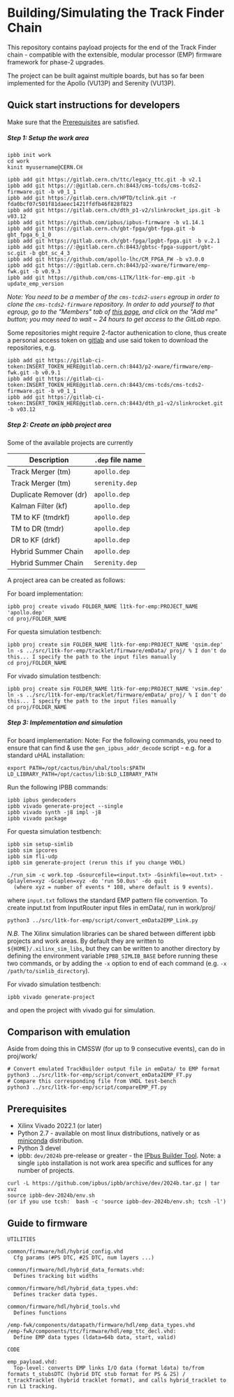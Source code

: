 # Building/Simulating the Track Finder Chain #

This repository contains payload projects for the end of the Track Finder chain - compatible with the extensible, modular processor (EMP) firmware framework for phase-2 upgrades.

The project can be built against multiple boards, but has so far been implemented for the Apollo (VU13P) and Serenity (VU13P).

## Quick start instructions for developers ##

Make sure that the [Prerequisites](#prerequisites) are satisfied.

##### Step 1: Setup the work area

```
ipbb init work
cd work
kinit myusername@CERN.CH

ipbb add git https://gitlab.cern.ch/ttc/legacy_ttc.git -b v2.1
ipbb add git https://:@gitlab.cern.ch:8443/cms-tcds/cms-tcds2-firmware.git -b v0_1_1
ipbb add git https://gitlab.cern.ch/HPTD/tclink.git -r fda0bcf07c501f81daeec1421ffdfb46f828f823
ipbb add git https://gitlab.cern.ch/dth_p1-v2/slinkrocket_ips.git -b v03.12
ipbb add git https://github.com/ipbus/ipbus-firmware -b v1.14.1
ipbb add git https://gitlab.cern.ch/gbt-fpga/gbt-fpga.git -b gbt_fpga_6_1_0
ipbb add git https://gitlab.cern.ch/gbt-fpga/lpgbt-fpga.git -b v.2.1
ipbb add git https://:@gitlab.cern.ch:8443/gbtsc-fpga-support/gbt-sc.git -b gbt_sc_4_3
ipbb add git https://github.com/apollo-lhc/CM_FPGA_FW -b v3.0.0
ipbb add git https://:@gitlab.cern.ch:8443/p2-xware/firmware/emp-fwk.git -b v0.9.3
ipbb add git https://github.com/cms-L1TK/l1tk-for-emp.git -b update_emp_version
```

*Note: You need to be a member of the `cms-tcds2-users` egroup in order to clone the `cms-tcds2-firmware` repository. In order to add yourself to that egroup, go to the "Members" tab of [this page](https://e-groups.cern.ch/e-groups/Egroup.do?egroupId=10380295), and click on the "Add me" button; you may need to wait ~ 24 hours to get access to the GitLab repo.*

Some repositories might require 2-factor authenication to clone, thus create a personal access token on [gitlab](https://gitlab.cern.ch:8443/help/user/profile/personal_access_tokens.md) and use said token to download the repositories, e.g.

```
ipbb add git https://gitlab-ci-token:INSERT_TOKEN_HERE@gitlab.cern.ch:8443/p2-xware/firmware/emp-fwk.git -b v0.9.1
ipbb add git https://gitlab-ci-token:INSERT_TOKEN_HERE@gitlab.cern.ch:8443/cms-tcds/cms-tcds2-firmware.git -b v0_1_1
ipbb add git https://gitlab-ci-token:INSERT_TOKEN_HERE@gitlab.cern.ch:8443/dth_p1-v2/slinkrocket.git -b v03.12
```

##### Step 2: Create an ipbb project area

Some of the available projects are currently

| Description                                              | `.dep` file name                  |
| -------------------------------------------------------- | --------------------------------- |
| Track Merger (tm)                                        | `apollo.dep`                      |
| Track Merger (tm)                                        | `serenity.dep`                    |
| Duplicate Remover (dr)                                   | `apollo.dep`                      |
| Kalman Filter (kf)                                       | `apollo.dep`                      |
| TM to KF (tmdrkf)                                        | `apollo.dep`                      |
| TM to DR (tmdr)                                          | `apollo.dep`                      |
| DR to KF (drkf)                                          | `apollo.dep`                      |
| Hybrid Summer Chain                                      | `apollo.dep`                      |
| Hybrid Summer Chain                                      | `Serenity.dep`                    |

A project area can be created as follows:

For board implementation:
```
ipbb proj create vivado FOLDER_NAME l1tk-for-emp:PROJECT_NAME 'apollo.dep'
cd proj/FOLDER_NAME
```

For questa simulation testbench:
```
ipbb proj create sim FOLDER_NAME l1tk-for-emp:PROJECT_NAME 'qsim.dep'
ln -s ../src/l1tk-for-emp/tracklet/firmware/emData/ proj/ % I don't do this... I specify the path to the input files manually
cd proj/FOLDER_NAME
```

For vivado simulation testbench:
```
ipbb proj create sim FOLDER_NAME l1tk-for-emp:PROJECT_NAME 'vsim.dep'
ln -s ../src/l1tk-for-emp/tracklet/firmware/emData/ proj/ % I don't do this... I specify the path to the input files manually
cd proj/FOLDER_NAME
```

##### Step 3: Implementation and simulation


For board implementation:
Note: For the following commands, you need to ensure that can find & use the `gen_ipbus_addr_decode` script - e.g. for a standard uHAL installation:
```
export PATH=/opt/cactus/bin/uhal/tools:$PATH LD_LIBRARY_PATH=/opt/cactus/lib:$LD_LIBRARY_PATH
```
Run the following IPBB commands:
```
ipbb ipbus gendecoders
ipbb vivado generate-project --single
ipbb vivado synth -j8 impl -j8
ipbb vivado package
```


For questa simulation testbench:
```
ipbb sim setup-simlib
ipbb sim ipcores
ipbb sim fli-udp
ipbb sim generate-project (rerun this if you change VHDL)

./run_sim -c work.top -Gsourcefile=<input.txt> -Gsinkfile=<out.txt> -Gplaylen=xyz -Gcaplen=xyz -do 'run 50.0us' -do quit 
  (where xyz = number of events * 108, where default is 9 events).
```
where `input.txt` follows the standard EMP pattern file convention. 
To create input.txt from InputRouter input files in emData/, run in work/proj/

```
python3 ../src/l1tk-for-emp/script/convert_emData2EMP_Link.py
```

*N.B.* The Xilinx simulation libraries can be shared between different ipbb projects and work areas. By default they are written to `${HOME}/.xilinx_sim_libs`, but they can be written to another directory by defining the environment variable `IPBB_SIMLIB_BASE` before running these two commands, or by adding the `-x` option to end of each command (e.g. `-x /path/to/simlib_directory`).

For vivado simulation testbench:
```
ipbb vivado generate-project
```
and open the project with vivado gui for simulation.

## Comparison with emulation ##

Aside from doing this in CMSSW (for up to 9 consecutive events), can do in proj/work/ 

```
# Convert emulated TrackBuilder output file in emData/ to EMP format
python3 ../src/l1tk-for-emp/script/convert_emData2EMP_FT.py
# Compare this corresponding file from VHDL test-bench 
python3 ../src/l1tk-for-emp/script/compareEMP_FT.py
```


## Prerequisites ##

 * Xilinx Vivado 2022.1 (or later)
 * Python 2.7 - available on most linux distributions, natively or as [miniconda](https://conda.io/miniconda.html) distribution.
 * Python 3 devel
 * ipbb: `dev/2024b` pre-release or greater - the [IPbus Builder Tool](https://github.com/ipbus/ipbb). Note: a single `ipbb` installation is not work area specific and suffices for any number of projects.
 
```
curl -L https://github.com/ipbus/ipbb/archive/dev/2024b.tar.gz | tar xvz
source ipbb-dev-2024b/env.sh
(or if you use tcsh:  bash -c 'source ipbb-dev-2024b/env.sh; tcsh -l')
```

## Guide to firmware ##

````
UTILITIES

common/firmware/hdl/hybrid_config.vhd
  Cfg params (#PS DTC, #2S DTC, num layers ...)

common/firmware/hdl/hybrid_data_formats.vhd:
  Defines tracking bit widths

common/firmware/hdl/hybrid_data_types.vhd:
  Defines tracker data types.

common/firmware/hdl/hybrid_tools.vhd
  Defines functions

/emp-fwk/components/datapath/firmware/hdl/emp_data_types.vhd
/emp-fwk/components/ttc/firmware/hdl/emp_ttc_decl.vhd:
  Define EMP data types (ldata=64b data, start, valid)

CODE

emp_payload.vhd:
  Top-level: converts EMP links I/O data (format ldata) to/from formats t_stubsDTC (hybrid DTC stub format for PS & 2S) / t_trackTracklet (hybrid tracklet format), and calls hybrid_tracklet to run L1 tracking.

````
